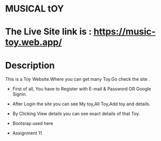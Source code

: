 # MUSICAL tOY
# The  Live Site link is : https://music-toy.web.app/
# Description
This is a Toy Website.Where you can get many Toy.Go check the site .

* First of all, You have to Register with E-mail & Password OR Google Signin.
* After Login the site you can see My toy,All Toy,Add toy and details.
* By Clicking View details you can see exact details of that Toy.


* Bootsrap used here
* Assignment 11

